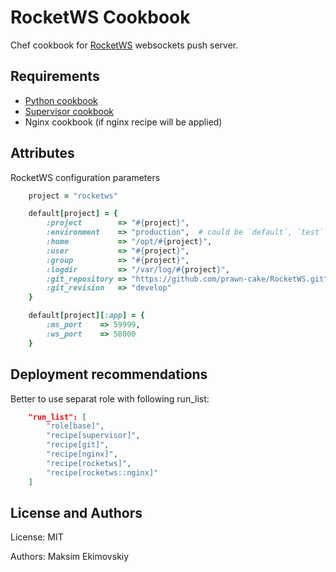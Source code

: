 RocketWS Cookbook
==================
Chef cookbook for [RocketWS](https://github.com/prawn-cake/RocketWS) websockets push server.


Requirements
------------
* [Python cookbook](https://github.com/poise/python.git)
* [Supervisor cookbook](https://github.com/poise/supervisor.git)
* Nginx cookbook (if nginx recipe will be applied)


Attributes
----------
RocketWS configuration parameters

```ruby
	project = "rocketws"

	default[project] = {
		:project        => "#{project}",
		:environment    => "production",  # could be `default`, `test`
		:home           => "/opt/#{project}",
		:user           => "#{project}",
		:group          => "#{project}",
		:logdir         => "/var/log/#{project}",
		:git_repository => "https://github.com/prawn-cake/RocketWS.git",
		:git_revision   => "develop"
	}

	default[project][:app] = {
		:ms_port    => 59999,
		:ws_port    => 58000
	}
```


Deployment recommendations
--------------------------
Better to use separat role with following run_list:

```json
    "run_list": [
        "role[base]",
        "recipe[supervisor]",
        "recipe[git]",
        "recipe[nginx]",
        "recipe[rocketws]",
        "recipe[rocketws::nginx]"
    ]
```


License and Authors
-------------------
License: MIT

Authors: Maksim Ekimovskiy
